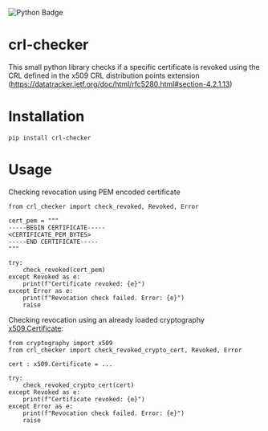 ![Python Badge](https://img.shields.io/badge/python-3.8%2B-blue.svg?style=for-the-badge&logo=python)

# crl-checker

This small python library checks if a specific certificate is revoked using the
CRL defined in the x509 CRL distribution points
extension (https://datatracker.ietf.org/doc/html/rfc5280.html#section-4.2.1.13)

# Installation

`pip install crl-checker`

# Usage

Checking revocation using PEM encoded certificate
```python3
from crl_checker import check_revoked, Revoked, Error

cert_pem = """
-----BEGIN CERTIFICATE-----
<CERTIFICATE_PEM_BYTES>
-----END CERTIFICATE-----
"""

try:
    check_revoked(cert_pem)
except Revoked as e:
    print(f"Certificate revoked: {e}")
except Error as e:
    print(f"Revocation check failed. Error: {e}")
    raise
```

Checking revocation using an already loaded cryptography [x509.Certificate](https://cryptography.io/en/latest/x509/reference/#cryptography.x509.Certificate):

```python3
from cryptography import x509
from crl_checker import check_revoked_crypto_cert, Revoked, Error

cert : x509.Certificate = ...

try:
    check_revoked_crypto_cert(cert)
except Revoked as e:
    print(f"Certificate revoked: {e}")
except Error as e:
    print(f"Revocation check failed. Error: {e}")
    raise
```
